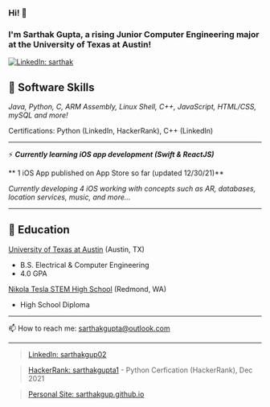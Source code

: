 ### Hi! 👋  



### I'm Sarthak Gupta, a rising Junior Computer Engineering major at the University of Texas at Austin!


[![LinkedIn: sarthak](https://img.shields.io/badge/-sarthakgup-blue?style=flat-square&logo=Linkedin&logoColor=white&link=https://www.linkedin.com/in/sarthakgupta02)](https://www.linkedin.com/in/sarthakgupta02)

<!--
**sarthakgup/sarthakgup** is a ✨ _special_ ✨ repository because its `README.md` (this file) appears on your GitHub profile.

Here are some ideas to get you started:

- 🔭 I’m currently working on ...
- 🌱 I’m currently learning ...
- 👯 I’m looking to collaborate on ...
- 🤔 I’m looking for help with ...
- 💬 Ask me about ...
- 📫 How to reach me: sarthakgupta@outlook.com
- ⚡ Fun fact: ...
-->

## 🔭 Software Skills
*Java, Python, C, ARM Assembly, Linux Shell, C++, JavaScript, HTML/CSS, mySQL and more!*


Certifications: Python (LinkedIn, HackerRank), C++ (LinkedIn)


---


⚡ ***Currently learning iOS app development (Swift & ReactJS)***

** 1 iOS App published on App Store so far (updated 12/30/21)**

*Currently developing 4 iOS working with concepts such as AR, databases, location services, music, and more...*

---


## 🌱 Education
[University of Texas at Austin](https://www.utexas.edu/)   (Austin, TX)
* B.S. Electrical & Computer Engineering
* 4.0 GPA
    
[Nikola Tesla STEM High School](https://tesla.lwsd.org/)   (Redmond, WA)
* High School Diploma

---

📫 How to reach me: sarthakgupta@outlook.com

---

> [LinkedIn: sarthakgup02](https://www.linkedin.com/in/sarthakgupta02)



> [HackerRank: sarthakgupta1](https://www.hackerrank.com/sarthakgupta1)
        - Python Cerfication (HackerRank), Dec 2021

> [Personal Site: sarthakgup.github.io](https://sarthakgup.github.io/)
